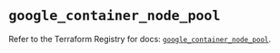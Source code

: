 # `google_container_node_pool`

Refer to the Terraform Registry for docs: [`google_container_node_pool`](https://registry.terraform.io/providers/hashicorp/google/6.36.0/docs/resources/container_node_pool).
